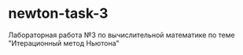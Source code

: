 # newton-task-3
Лабораторная работа №3 по вычислительной математике по теме "Итерационный метод Ньютона"
